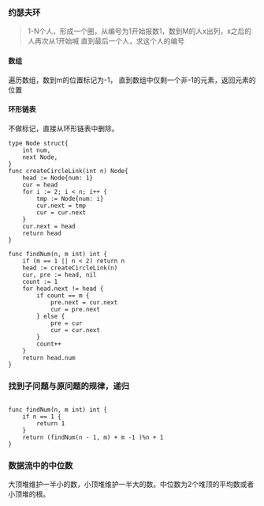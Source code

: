 
### 约瑟夫环

> 1-N个人，形成一个圈，从编号为1开始报数1，数到M的人x出列，x之后的人再次从1开始喊
> 直到最后一个人，求这个人的编号

#### 数组
遍历数组，数到m的位置标记为-1， 直到数组中仅剩一个非-1的元素，返回元素的位置

#### 环形链表
不做标记，直接从环形链表中删除。
```golang
type Node struct{
    int num,
    next Node,
}
func createCircleLink(int n) Node{
    head := Node{num: 1}
    cur = head
    for i := 2; i < n; i++ {
        tmp := Node{num: i}
        cur.next = tmp
        cur = cur.next
    }
    cur.next = head
    return head
}

func findNum(n, m int) int {
    if (m == 1 || n < 2) return n
    head := createCircleLink(n)
    cur, pre := head, nil
    count := 1
    for head.next != head {
        if count == m {
            pre.next = cur.next
            cur = pre.next
        } else {
            pre = cur
            cur = cur.next
        }
        count++
    }
    return head.num
}
```

### 找到子问题与原问题的规律，递归
```golang

func findNum(n, m int) int {
    if n == 1 {
        return 1
    }
    return (findNum(n - 1, m) + m -1 )%n + 1 
}

```


### 数据流中的中位数

大顶堆维护一半小的数，小顶堆维护一半大的数。中位数为2个堆顶的平均数或者小顶堆的根。

